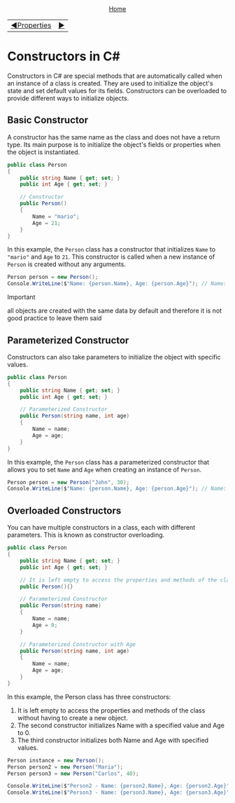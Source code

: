 <div align="center">
    <a href="/README.md">Home</a>
</div>
<table align=center>
    <tr>
        <td align="left">
            <a href="./02_properties.md">◀️Properties</a>
        </td>
        <td align="right">
            <a href="#">▶️</a>
        </td>
    </tr>
</table>

# Constructors in C#

Constructors in C# are special methods that are automatically called when an instance of a class is created. They are used to initialize the object's state and set default values for its fields. Constructors can be overloaded to provide different ways to initialize objects.

## Basic Constructor

A constructor has the same name as the class and does not have a return type. Its main purpose is to initialize the object's fields or properties when the object is instantiated.

```csharp
public class Person
{
    public string Name { get; set; }
    public int Age { get; set; }

    // Constructor
    public Person()
    {
        Name = "mario";
        Age = 21;
    }
}

```
In this example, the `Person` class has a constructor that initializes `Name` to `"mario"` and `Age` to `21`. This constructor is called when a new instance of `Person` is created without any arguments.

```csharp
Person person = new Person();
Console.WriteLine($"Name: {person.Name}, Age: {person.Age}"); // Name: mario, Age: 21
```
> [!IMPORTANT]
> all objects are created with the same data by default and therefore it is not good practice to leave them said

## Parameterized Constructor

Constructors can also take parameters to initialize the object with specific values.

```csharp
public class Person
{
    public string Name { get; set; }
    public int Age { get; set; }

    // Parameterized Constructor
    public Person(string name, int age)
    {
        Name = name;
        Age = age;
    }
}
```
In this example, the `Person` class has a parameterized constructor that allows you to set `Name` and `Age` when creating an instance of `Person`.

```csharp
Person person = new Person("John", 30);
Console.WriteLine($"Name: {person.Name}, Age: {person.Age}"); // Name: John, Age: 30
```

## Overloaded Constructors

You can have multiple constructors in a class, each with different parameters. This is known as constructor overloading.

```csharp
public class Person
{
    public string Name { get; set; }
    public int Age { get; set; }

    // It is left empty to access the properties and methods of the class without having to create a new object.
    public Person(){}

    // Parameterized Constructor
    public Person(string name)
    {
        Name = name;
        Age = 0;
    }

    // Parameterized Constructor with Age
    public Person(string name, int age)
    {
        Name = name;
        Age = age;
    }
}
```
In this example, the Person class has three constructors:

1. It is left empty to access the properties and methods of the class without having to create a new object.
2. The second constructor initializes Name with a specified value and Age to 0.
3. The third constructor initializes both Name and Age with specified values.

```csharp
Person instance = new Person();
Person person2 = new Person("Maria");
Person person3 = new Person("Carlos", 40);

Console.WriteLine($"Person2 - Name: {person2.Name}, Age: {person2.Age}"); // Name: Maria, Age: 0
Console.WriteLine($"Person3 - Name: {person3.Name}, Age: {person3.Age}"); // Name: Carlos, Age: 40
```